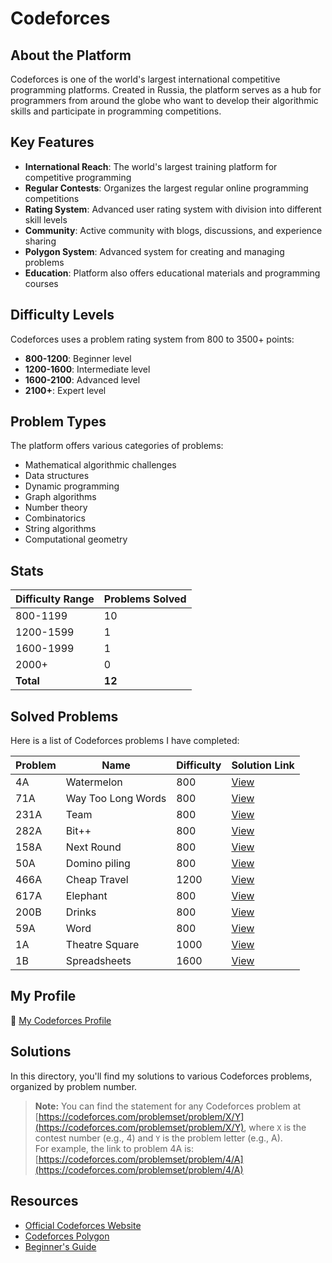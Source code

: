 # Codeforces

## About the Platform

Codeforces is one of the world's largest international competitive programming platforms. Created in Russia, the platform serves as a hub for programmers from around the globe who want to develop their algorithmic skills and participate in programming competitions.

## Key Features

- **International Reach**: The world's largest training platform for competitive programming
- **Regular Contests**: Organizes the largest regular online programming competitions
- **Rating System**: Advanced user rating system with division into different skill levels
- **Community**: Active community with blogs, discussions, and experience sharing
- **Polygon System**: Advanced system for creating and managing problems
- **Education**: Platform also offers educational materials and programming courses


## Difficulty Levels

Codeforces uses a problem rating system from 800 to 3500+ points:

- **800-1200**: Beginner level
- **1200-1600**: Intermediate level
- **1600-2100**: Advanced level
- **2100+**: Expert level


## Problem Types

The platform offers various categories of problems:

- Mathematical algorithmic challenges
- Data structures
- Dynamic programming
- Graph algorithms
- Number theory
- Combinatorics
- String algorithms
- Computational geometry


## Stats

| Difficulty Range | Problems Solved |
| :-- |:----------------|
| 800-1199 | 10              |
| 1200-1599 | 1               |
| 1600-1999 | 1               |
| 2000+ | 0               |
| **Total** | **12**          |

## Solved Problems

Here is a list of Codeforces problems I have completed:

| Problem | Name               | Difficulty | Solution Link      |
|---------|--------------------|------------|--------------------|
| 4A      | Watermelon         | 800        | [View](./4A.cpp)   |
| 71A     | Way Too Long Words | 800        | [View](./71A.cpp)  |
| 231A    | Team               | 800        | [View](./231A.cpp) |
| 282A    | Bit++              | 800        | [View](./282A.cpp) |
| 158A    | Next Round         | 800        | [View](./158A.cpp) |
| 50A     | Domino piling      | 800        | [View](./50A.cpp)  |
| 466A    | Cheap Travel       | 1200       | [View](./466A.cpp) |
| 617A    | Elephant           | 800        | [View](./617A.cpp) |
| 200B    | Drinks             | 800        | [View](./200B.cpp) |
| 59A     | Word             | 800        | [View](./59A.cpp)  |
| 1A      | Theatre Square             | 1000       | [View](./1A.cpp)   |
| 1B      | Spreadsheets             | 1600       | [View](./1B.cpp)   |


## My Profile

🔗 [My Codeforces Profile](https://codeforces.com/profile/alwoodm)

## Solutions

In this directory, you'll find my solutions to various Codeforces problems, organized by problem number.

> **Note:** You can find the statement for any Codeforces problem at [https://codeforces.com/problemset/problem/X/Y](https://codeforces.com/problemset/problem/X/Y), where `X` is the contest number (e.g., 4) and `Y` is the problem letter (e.g., A).  
> For example, the link to problem 4A is: [https://codeforces.com/problemset/problem/4/A](https://codeforces.com/problemset/problem/4/A)

## Resources

- [Official Codeforces Website](https://codeforces.com/)
- [Codeforces Polygon](https://polygon.codeforces.com/)
- [Beginner's Guide](https://codeforces.com/blog/entry/23054)
